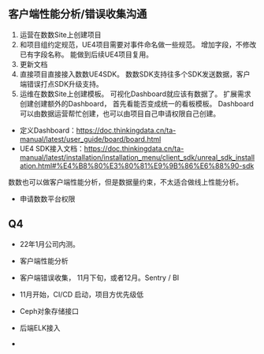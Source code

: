 ## 客户端性能分析/错误收集沟通

1. 运营在数数Site上创建项目
2. 和项目组约定规范，UE4项目需要对事件命名做一些规范。 增加字段，不修改已有字段名称。 能做到后续UE4项目复用。
3. 更新文档
4. 直接项目直接接入数数UE4SDK。 数数SDK支持往多个SDK发送数据，客户端错误打点SDK升级支持。
5. 运维在数数Site上创建模板。 可视化Dashboard就应该有数据了。 扩展需求创建创建额外的Dashboard， 首先看能否变成统一的看板模板。 Dashboard可以由数据运营帮忙创建，也可以由项目自己申请权限自己创建。

* 定义Dashboard：https://doc.thinkingdata.cn/ta-manual/latest/user_guide/board/board.html
* UE4 SDK接入文档：https://doc.thinkingdata.cn/ta-manual/latest/installation/installation_menu/client_sdk/unreal_sdk_installation.html#%E4%B8%80%E3%80%81%E9%9B%86%E6%88%90-sdk

数数也可以做客户端性能分析，但是数据量约束，不太适合做线上性能分析。

* 申请数数平台权限

## Q4

* 22年1月公司内测。

* 客户端性能分析
* 客户端错误收集， 11月下旬，或者12月。Sentry / BI
* 11月开始，CI/CD 启动，项目方优先级低
* Ceph对象存储接口
* 后端ELK接入
* 

